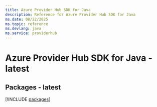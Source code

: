 ```yaml
---
title: Azure Provider Hub SDK for Java
description: Reference for Azure Provider Hub SDK for Java
ms.date: 08/22/2025
ms.topic: reference
ms.devlang: java
ms.service: providerhub
---
```

# Azure Provider Hub SDK for Java - latest
## Packages - latest
[!INCLUDE [packages](provider-hub-index.md)]